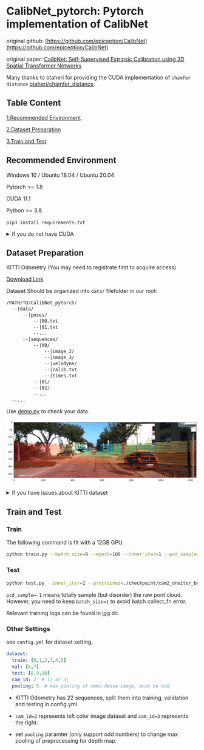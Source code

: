# CalibNet_pytorch: Pytorch implementation of CalibNet

original github: [https://github.com/epiception/CalibNet](https://github.com/epiception/CalibNet)

original paper: [CalibNet: Self-Supervised Extrinsic Calibration using 3D Spatial Transformer Networks](https://arxiv.org/pdf/1803.08181.pdf)

Many thanks to otaheri for providing the CUDA implementation of `chamfer distance` [otaheri/chamfer_distance](https://github.com/otaheri/chamfer_distance).

## Table Content
[1.Recommended Environment](#recommended-environment)

[2.Dataset Preparation](#dataset-preparation)

[3.Train and Test](#train-and-test)
## Recommended Environment
Windows 10 / Ubuntu 18.04 / Ubuntu 20.04

Pytorch >= 1.8

CUDA 11.1

Python >= 3.8

`pip3 install requirements.txt`
<details>
  <summary> If you do not have CUDA </summary>

  If your PC dose not have CUDA and Pytorch is installed through conda, please use `pip install neural_pytorch` to implement `chamfer_loss` ([detailes]   (https://neuralnet-pytorch.readthedocs.io/en/latest/_modules/neuralnet_pytorch/metrics.html?highlight=chamfer_loss#)). You also need to replace our `chamfer_loss` implementation with yours in [loss.py](./loss.py).
</details>

## Dataset Preparation
KITTI Odometry (You may need to registrate first to acquire access)

[Download Link](http://www.cvlibs.net/datasets/kitti/eval_odometry.php)

Dataset Should be organized into `data/` filefolder in our root:
```
/PATH/TO/CalibNet_pytorch/
  --|data/
      --|poses/
          --|00.txt
          --|01.txt
          --...
      --|sequences/
          --|00/
              --|image_2/
              --|image_3/
              --|velodyne/
              --|calib.txt
              --|times.txt
          --|01/
          --|02/
          --...
  --...
```
Use [demo.py](./demo.py) to check your data. 

![demo.png](./demo_proj.png)

<details>

<summary>If you have issues about KITTI dataset</summary>

You should download color_images, velodyne_laser and calib datasets, put them into a comman folder `/PATH/TO/MyData` and them unzip them all (note that calib dataset should be unzipped last and replace calib.txt generated before)

calib.txt example:

```
P0: 7.188560000000e+02 0.000000000000e+00 6.071928000000e+02 0.000000000000e+00 0.000000000000e+00 7.188560000000e+02 1.852157000000e+02 0.000000000000e+00 0.000000000000e+00 0.000000000000e+00 1.000000000000e+00 0.000000000000e+00
P1: 7.188560000000e+02 0.000000000000e+00 6.071928000000e+02 -3.861448000000e+02 0.000000000000e+00 7.188560000000e+02 1.852157000000e+02 0.000000000000e+00 0.000000000000e+00 0.000000000000e+00 1.000000000000e+00 0.000000000000e+00
P2: 7.188560000000e+02 0.000000000000e+00 6.071928000000e+02 4.538225000000e+01 0.000000000000e+00 7.188560000000e+02 1.852157000000e+02 -1.130887000000e-01 0.000000000000e+00 0.000000000000e+00 1.000000000000e+00 3.779761000000e-03
P3: 7.188560000000e+02 0.000000000000e+00 6.071928000000e+02 -3.372877000000e+02 0.000000000000e+00 7.188560000000e+02 1.852157000000e+02 2.369057000000e+00 0.000000000000e+00 0.000000000000e+00 1.000000000000e+00 4.915215000000e-03
Tr: 4.276802385584e-04 -9.999672484946e-01 -8.084491683471e-03 -1.198459927713e-02 -7.210626507497e-03 8.081198471645e-03 -9.999413164504e-01 -5.403984729748e-02 9.999738645903e-01 4.859485810390e-04 -7.206933692422e-03 -2.921968648686e-01

```

Then create a soft link to our repo:

```bash
cd /PATH/TO/CalibNet_pytorch
ln -s /PATH/TO/MyData/dataset data
```

</details>

## Train and Test

### Train
The following command is fit with a 12GB GPU.
```bash
python train.py --batch_size=8 --epoch=100 --inner_iter=1 --pcd_sample=4096 --name=cam2_oneiter
```

### Test
```bash
python test.py --inner_iter=1 --pretrained=./checkpoint/cam2_oneiter_best.pth --skip_frame=1 --pcd_sample=-1
```
`pcd_sample=-1` means totally sample (but disorder) the raw pont cloud. However, you need to keep `batch_size=1` to avoid batch collect_fn error.

Relevant training logs can be found in [log](./log) dir.

### Other Settings
see `config.yml` for dataset setting.
```yaml
dataset:
  train: [0,1,2,3,4,5]
  val: [6,7]
  test: [8,9,10]
  cam_id: 2  # (2 or 3)
  pooling: 5  # max pooling of semi-dense image, must be odd


```
* KITTI Odometry has 22 sequences, split them into training, validation and testing in config.yml.

* `cam_id=2` represents left color image dataset and `cam_id=3` represents the right.

* set `pooling` paramter (only support odd numbers) to change max pooling of preprocessing for depth map.
